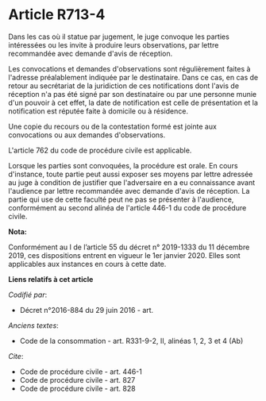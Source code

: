 # Article R713-4

Dans les cas où il statue par jugement, le juge convoque les parties intéressées ou les invite à produire leurs observations,
par lettre recommandée avec demande d'avis de réception.

Les convocations et demandes d'observations sont régulièrement faites à l'adresse préalablement indiquée par le destinataire.
Dans ce cas, en cas de retour au secrétariat de la juridiction de ces notifications dont l'avis de réception n'a pas été
signé par son destinataire ou par une personne munie d'un pouvoir à cet effet, la date de notification est celle de
présentation et la notification est réputée faite à domicile ou à résidence.

Une copie du recours ou de la contestation formé est jointe aux convocations ou aux demandes d'observations.

L'article 762 du code de procédure civile est applicable.

Lorsque les parties sont convoquées, la procédure est orale. En cours d'instance, toute partie peut aussi exposer ses moyens
par lettre adressée au juge à condition de justifier que l'adversaire en a eu connaissance avant l'audience par lettre
recommandée avec demande d'avis de réception. La partie qui use de cette faculté peut ne pas se présenter à l'audience,
conformément au second alinéa de l'article 446-1 du code de procédure civile.

**Nota:**

Conformément au I de l’article 55 du décret n° 2019-1333 du 11 décembre 2019, ces dispositions entrent en vigueur le 1er
janvier 2020. Elles sont applicables aux instances en cours à cette date.

**Liens relatifs à cet article**

_Codifié par_:

  - Décret n°2016-884 du 29 juin 2016 - art.

_Anciens textes_:

  - Code de la consommation - art. R331-9-2, II, alinéas 1, 2, 3 et 4 (Ab)

_Cite_:

  - Code de procédure civile - art. 446-1
  - Code de procédure civile - art. 827
  - Code de procédure civile - art. 828

